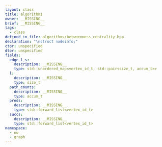 ```yaml
---
layout: class
title: algorithms
owner: __MISSING__
brief: __MISSING__
tags:
  - class
defined_in_file: algorithms/betweenness_centrality.hpp
declaration: "\nstruct nodeinfo;"
ctor: unspecified
dtor: unspecified
fields:
  edge_l_s:
    description: __MISSING__
    type: std::unordered_map<vertex_id_t, std::pair<size_t, accum_t>>
  l:
    description: __MISSING__
    type: size_t
  path_counts:
    description: __MISSING__
    type: accum_t
  preds:
    description: __MISSING__
    type: std::forward_list<vertex_id_t>
  succs:
    description: __MISSING__
    type: std::forward_list<vertex_id_t>
namespace:
  - nw
  - graph
---
```


